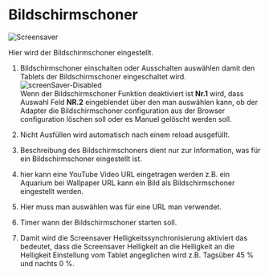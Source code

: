 # Bildschirmschoner



![Screensaver](/images/media/Fully-Tablet-Control/Screensaver.png)

Hier wird der Bildschirmschoner eingestellt.

1. Bildschirmschoner einschalten oder Ausschalten auswählen damit den Tablets der Bildschirmschoner eingeschaltet wird.
   ![screenSaver-Disabled](/images/media/Fully-Tablet-Control/screenSaver_Disabled.png) \
   Wenn der Bildschirmschoner Funktion deaktiviert ist **Nr.1** wird, dass Auswahl Feld **NR.2** eingeblendet über den man auswählen kann, ob der Adapter die Bildschirmschoner 
   configuration aus der Browser configuration löschen soll oder es Manuel gelöscht werden soll.
   
2. Nicht Ausfüllen wird automatisch nach einem reload ausgefüllt.

3. Beschreibung des Bildschirmschoners dient nur zur Information, was für ein Bildschirmschoner eingestellt ist.

4. hier kann eine YouTube Video URL eingetragen werden z.B. ein Aquarium bei Wallpaper URL kann ein Bild als Bildschirmschoner eingestellt werden.

5. Hier muss man auswählen was für eine URL man verwendet.

5. Timer wann der Bildschirmschoner starten soll.

7. Damit wird die Screensaver Helligkeitssynchronisierung aktiviert das bedeutet, dass die Screensaver Helligkeit an die Helligkeit an die Helligkeit Einstellung vom Tablet 
   angeglichen wird z.B. Tagsüber 45 % und nachts 0 %.
